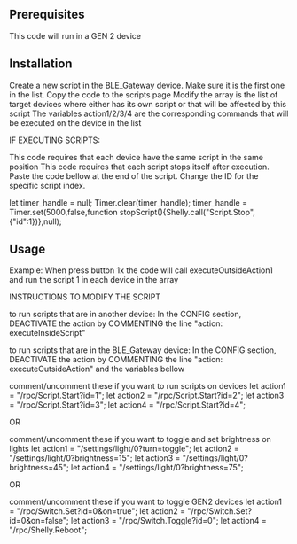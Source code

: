 ## Prerequisites

This code will run in a GEN 2 device

## Installation

Create a new script in the BLE_Gateway device. Make sure it is the first one in the list.
Copy the code to the scripts page
Modify the array is the list of target devices where either has its own script or that will be affected by this script
The variables action1/2/3/4 are the corresponding commands that will be executed on the device in the list

IF EXECUTING SCRIPTS:

This code requires that each device have the same script in the same position
This code requires that each script stops itself after execution. 
Paste the code bellow at the end of the script. Change the ID for the specific script index.

let timer_handle = null;
Timer.clear(timer_handle);
timer_handle = Timer.set(5000,false,function stopScript(){Shelly.call("Script.Stop",{"id":1})},null);


## Usage
Example: 
When press button 1x the code will call executeOutsideAction1 and run the script 1 in each device in the array


INSTRUCTIONS TO MODIFY THE SCRIPT

to run scripts that are in another device: In the CONFIG section, DEACTIVATE the action by COMMENTING the line "action: executeInsideScript"

to run scripts that are in the BLE_Gateway device: In the CONFIG section, DEACTIVATE the action by COMMENTING the line "action: executeOutsideAction" and the variables bellow

comment/uncomment these if you want to run scripts on devices
let action1 = "/rpc/Script.Start?id=1";
let action2 = "/rpc/Script.Start?id=2";
let action3 = "/rpc/Script.Start?id=3";
let action4 = "/rpc/Script.Start?id=4";

OR

comment/uncomment these if you want to toggle and set brightness on lights
let action1 = "/settings/light/0?turn=toggle";
let action2 = "/settings/light/0?brightness=15";
let action3 = "/settings/light/0?brightness=45";
let action4 = "/settings/light/0?brightness=75";

OR

comment/uncomment these if you want to toggle GEN2  devices
let action1 = "/rpc/Switch.Set?id=0&on=true";
let action2 = "/rpc/Switch.Set?id=0&on=false";
let action3 = "/rpc/Switch.Toggle?id=0";
let action4 = "/rpc/Shelly.Reboot";